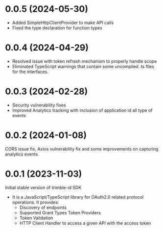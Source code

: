 # 0.0.5 (2024-05-30)

* Added SimpleHttpClientProvider to make API calls
* Fixed the type declaration for function types

# 0.0.4 (2024-04-29)

* Resolved issue with token refresh mechanism to properly handle scope
* Eliminated TypeScript warnings that contain some uncompiled .ts files for the interfaces.

# 0.0.3 (2024-02-28)

* Security vulnerability fixes
* Improved Analytics tracking with inclusion of application id all type of events

# 0.0.2 (2024-01-08)

CORS issue fix, Axios vulnerability fix and some improvements on capturing analytics events

# 0.0.1 (2023-11-03)

Initial stable version of trimble-id SDK

- It is a JavaScript/TypeScript library for OAuth2.0 related protocol operations. It provides:
    - Discovery of endpoints
    - Supported Grant Types Token Providers
    - Token Validation
    - HTTP Client Handler to access a given API with the access token
